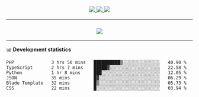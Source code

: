 <h3 align="center">
  <a href="https://github.com/hwalker928">
      <img src="https://img.shields.io/github/followers/hwalker928?label=Followers&style=for-the-badge&color=lightblue">
  </a>
  <a href="https://harryw.link/discord" alt="Discord">
      <img src="https://img.shields.io/discord/738451951758606336?label=discord&style=for-the-badge&color=lightblue"/>
  </a>
  <a href="https://harryw.link/sparked" alt="Sparked Host">
      <img src="https://img.shields.io/static/v1?label=Sponsor&message=Sparked%20Host&color=yellow&style=for-the-badge"/>
  </a>
</h3>

<hr>


<h3 align="center">
  <a href="https://github.com/hwalker928">
      <img src="https://github-profile-trophy.vercel.app/?username=hwalker928&no-bg=true&no-frame=true">
  </a>
</h3>


<hr>

📊 **Development statistics**

<!--START_SECTION:waka-->

```text
PHP              3 hrs 50 mins   ██████████▒░░░░░░░░░░░░░░   40.90 %
TypeScript       2 hrs 7 mins    █████▓░░░░░░░░░░░░░░░░░░░   22.58 %
Python           1 hr 8 mins     ███░░░░░░░░░░░░░░░░░░░░░░   12.05 %
JSON             35 mins         █▓░░░░░░░░░░░░░░░░░░░░░░░   06.29 %
Blade Template   32 mins         █▒░░░░░░░░░░░░░░░░░░░░░░░   05.73 %
CSS              22 mins         █░░░░░░░░░░░░░░░░░░░░░░░░   03.94 %
```

<!--END_SECTION:waka-->
